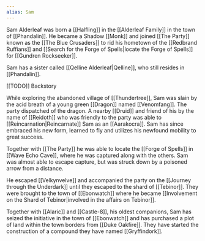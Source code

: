 ```yaml
---
alias: Sam
---
```

Sam Alderleaf was born a [[Halfling]] in the [[Alderleaf Family]] in the town of [[Phandalin]]. He became a Shadow [[Monk]] and joined [[The Party]] known as the [[The Blue Crusaders]] to rid his hometown of the [[Redbrand Ruffians]] and [[Search for the Forge of Spells|locate the Forge of Spells]] for [[Gundren Rockseeker]].

Sam has a sister called [[Qelline Alderleaf|Qelline]], who still resides in [[Phandalin]].

[[TODO]] Backstory

While exploring the abandoned village of [[Thundertree]], Sam was slain by the acid breath of a young green [[Dragon]] named [[Venomfang]]. The party dispatched of the dragon. A nearby [[Druid]] and friend of his by the name of [[Reidoth]] who was friendly to the party was able to [[Reincarnation|Reincarnate]] Sam as an [[Aarakocra]]. Sam has since embraced his new form, learned to fly and utilizes his newfound mobility to great success.

Together with [[The Party]] he was able to locate the [[Forge of Spells]] in [[Wave Echo Cave]], where he was captured along with the others. Sam was almost able to escape capture, but was struck down by a poisoned arrow from a distance.

He escaped [[Velkynvelve]] and accompanied the party on the [[Journey through the Underdark]] until they escaped to the shard of [[Tebinor]]. They were brought to the town of [[Ebonwatch]] where he became [[Involvement on the Shard of Tebinor|involved in the affairs on Tebinor]].

Together with [[Alaric]] and [[Castle-8]], his oldest companions, Sam has seized the initiative in the town of [[Ebonwatch]] and has purchased a plot of land within the town borders from [[Duke Oakfire]]. They have started the construction of a compound they have named [[Gryffindork]].